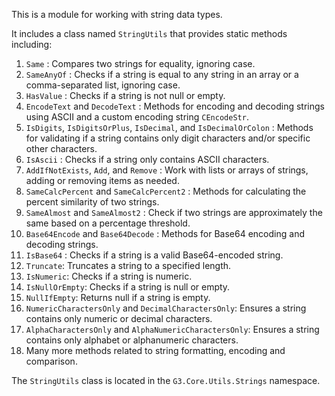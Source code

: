 This is a module for working with string data types. 

It includes a class named `StringUtils` that provides static methods including: 

1. `Same` : Compares two strings for equality, ignoring case.
2. `SameAnyOf` : Checks if a string is equal to any string in an array or a comma-separated list, ignoring case.
3. `HasValue` : Checks if a string is not null or empty.
4. `EncodeText` and `DecodeText` : Methods for encoding and decoding strings using ASCII and a custom encoding string `CEncodeStr`.
5. `IsDigits`, `IsDigitsOrPlus`, `IsDecimal`, and `IsDecimalOrColon` : Methods for validating if a string contains only digit characters and/or specific other characters.
6. `IsAscii` : Checks if a string only contains ASCII characters.
7. `AddIfNotExists`, `Add`, and `Remove` : Work with lists or arrays of strings, adding or removing items as needed.
8. `SameCalcPercent` and `SameCalcPercent2` : Methods for calculating the percent similarity of two strings.
9. `SameAlmost` and `SameAlmost2` : Check if two strings are approximately the same based on a percentage threshold.
10. `Base64Encode` and `Base64Decode` : Methods for Base64 encoding and decoding strings.
11. `IsBase64` : Checks if a string is a valid Base64-encoded string.
12. `Truncate`: Truncates a string to a specified length.
13. `IsNumeric`: Checks if a string is numeric.
14. `IsNullOrEmpty`: Checks if a string is null or empty.
15. `NullIfEmpty`: Returns null if a string is empty.
16. `NumericCharactersOnly` and `DecimalCharactersOnly`: Ensures a string contains only numeric or decimal characters.
17. `AlphaCharactersOnly` and `AlphaNumericCharactersOnly`: Ensures a string contains only alphabet or alphanumeric characters.
18. Many more methods related to string formatting, encoding and comparison.

The `StringUtils` class is located in the `G3.Core.Utils.Strings` namespace.